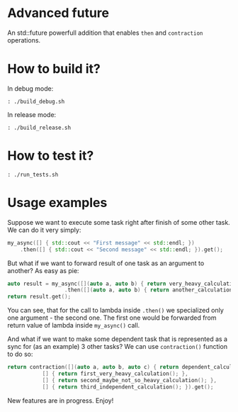 # Advanced future
An std::future powerfull addition that enables `then` and `contraction` operations.

# How to build it?
In debug mode:
```
: ./build_debug.sh
```
In release mode:
```
: ./build_release.sh
```

# How to test it?
```
: ./run_tests.sh
```

# Usage examples
Suppose we want to execute some task right after finish of some other task.
We can do it very simply:
```CPP
my_async([] { std::cout << "First message" << std::endl; })
    .then([] { std::cout << "Second message" << std::endl; }).get();
```

But what if we want to forward result of one task as an argument to another?
As easy as pie:
```CPP
auto result = my_async([](auto a, auto b) { return very_heavy_calculation(a, b) }, num1, num2)
                  .then([](auto a, auto b) { return another_calculation(a, b); }, num3);
return result.get();
```
You can see, that for the call to lambda inside `.then()` we specialized only one argument - the second one.
The first one would be forwarded from return value of lambda inside `my_async()` call.

And what if we want to make some dependent task that is represented as a sync for (as an example) 3 other tasks?
We can use `contraction()` function to do so:
```CPP
return contraction([](auto a, auto b, auto c) { return dependent_calculation(a, b, c); },
           [] { return first_very_heavy_calculation(); },
           [] { return second_maybe_not_so_heavy_calculation(); },
           [] { return third_independent_calculation(); }).get();
```

New features are in progress. Enjoy!
